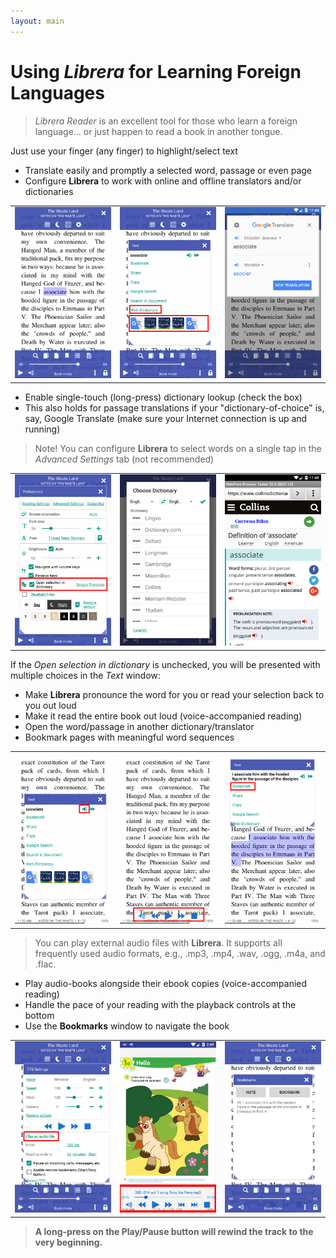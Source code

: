 ```yaml
---
layout: main
---
```


# Using *Librera* for Learning Foreign Languages

> *Librera Reader* is an excellent tool for those who learn a foreign language... or just happen to read a book in another tongue.

Just use your finger (any finger) to highlight/select text
* Translate easily and promptly a selected word, passage or even page
* Configure **Librera** to work with online and offline translators and/or dictionaries

||||
|-|-|-|
|![](1.png)|![](2.png)|![](3.png)|

* Enable single-touch (long-press) dictionary lookup (check the box)
* This also holds for passage translations if your "dictionary-of-choice" is, say, Google Translate (make sure your Internet connection is up and running)
> Note! You can configure **Librera** to select words on a single tap in the _Advanced Settings_ tab (not recommended)

||||
|-|-|-|
|![](4.png)|![](5.png)|![](6.png)|

If the _Open selection in dictionary_ is unchecked, you will be presented with multiple choices in the _Text_ window:
* Make **Librera** pronounce the word for you or read your selection back to you out loud
* Make it read the entire book out loud (voice-accompanied reading)
* Open the word/passage in another dictionary/translator
* Bookmark pages with meaningful word sequences

||||
|-|-|-|
|![](7.png)|![](8.png)|![](9.png)|

> You can play external audio files with **Librera**. It supports all frequently used audio formats, e.g., .mp3, .mp4, .wav, .ogg, .m4a, and .flac.
* Play audio-books alongside their ebook copies (voice-accompanied reading)
* Handle the pace of your reading with the playback controls at the bottom
* Use the **Bookmarks** window to navigate the book

||||
|-|-|-|
|![](10.png)|![](11.png)|![](12.png)|

> **A long-press on the Play/Pause button will rewind the track to the very beginning.**
